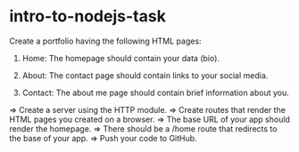 # intro-to-nodejs-task
Create a portfolio having the following HTML pages:
1. Home: The homepage should contain your data (bio).

2. About: The contact page should contain links to your social media.

3. Contact: The about me page should contain brief information about you.


=> Create a server using the HTTP module.
=> Create routes that render the HTML pages you created on a browser.
=> The base URL of your app should render the homepage.
=> There should be a /home route that redirects to the base of your app.
=> Push your code to GitHub.
